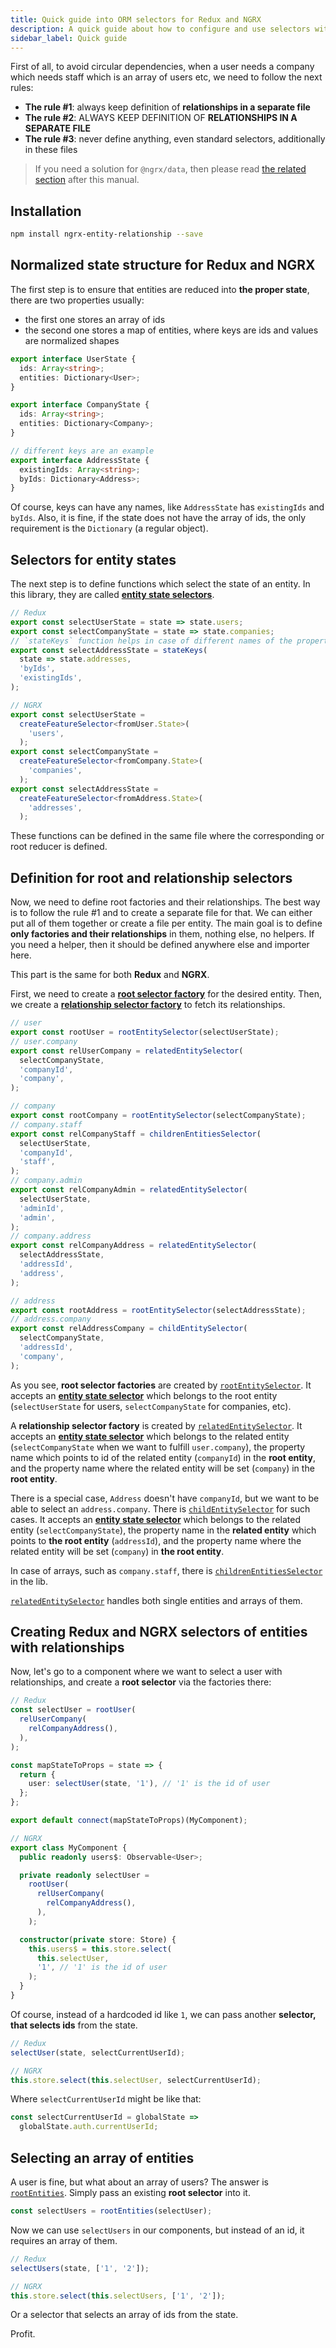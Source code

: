 ```yaml
---
title: Quick guide into ORM selectors for Redux and NGRX
description: A quick guide about how to configure and use selectors with relational data in Redux or NGRX
sidebar_label: Quick guide
---
```


First of all, to avoid circular dependencies,
when a user needs a company which needs staff which is an array of users etc,
we need to follow the next rules:

- **The rule #1**: always keep definition of **relationships in a separate file**
- **The rule #2**: ALWAYS KEEP DEFINITION OF **RELATIONSHIPS IN A SEPARATE FILE**
- **The rule #3**: never define anything, even standard selectors, additionally in these files

> If you need a solution for `@ngrx/data`,
> then please read [the related section](ngrx-data.md) after this manual.

## Installation

```bash npm2yarn
npm install ngrx-entity-relationship --save
```

## Normalized state structure for Redux and NGRX

The first step is to ensure that entities are reduced into **the proper state**, there are two properties usually:

- the first one stores an array of ids
- the second one stores a map of entities, where keys are ids and values are normalized shapes

```ts
export interface UserState {
  ids: Array<string>;
  entities: Dictionary<User>;
}

export interface CompanyState {
  ids: Array<string>;
  entities: Dictionary<Company>;
}

// different keys are an example
export interface AddressState {
  existingIds: Array<string>;
  byIds: Dictionary<Address>;
}
```

Of course, keys can have any names, like `AddressState` has `existingIds` and `byIds`.
Also, it is fine, if the state does not have the array of ids,
the only requirement is the `Dictionary` (a regular object).

## Selectors for entity states

The next step is to define functions which select the state of an entity.
In this library, they are called [**entity state selectors**](../api/core/entity-state-selector.md).

```ts
// Redux
export const selectUserState = state => state.users;
export const selectCompanyState = state => state.companies;
// `stateKeys` function helps in case of different names of the properties.
export const selectAddressState = stateKeys(
  state => state.addresses,
  'byIds',
  'existingIds',
);
```

```ts
// NGRX
export const selectUserState =
  createFeatureSelector<fromUser.State>(
    'users',
  );
export const selectCompanyState =
  createFeatureSelector<fromCompany.State>(
    'companies',
  );
export const selectAddressState =
  createFeatureSelector<fromAddress.State>(
    'addresses',
  );
```

These functions can be defined in the same file where the corresponding or root reducer is defined.

## Definition for root and relationship selectors

Now, we need to define root factories and their relationships.
The best way is to follow the rule #1 and to create a separate file for that.
We can either put all of them together or create a file per entity.
The main goal is to define **only factories and their relationships** in them, nothing else, no helpers.
If you need a helper, then it should be defined anywhere else and importer here.

This part is the same for both **Redux** and **NGRX**.

First, we need to create a [**root selector factory**](../api/core/rootentityselector-function.md) for the desired entity.
Then, we create a [**relationship selector factory**](../api/core/relatedentityselector-function.md) to fetch its relationships.

```ts
// user
export const rootUser = rootEntitySelector(selectUserState);
// user.company
export const relUserCompany = relatedEntitySelector(
  selectCompanyState,
  'companyId',
  'company',
);

// company
export const rootCompany = rootEntitySelector(selectCompanyState);
// company.staff
export const relCompanyStaff = childrenEntitiesSelector(
  selectUserState,
  'companyId',
  'staff',
);
// company.admin
export const relCompanyAdmin = relatedEntitySelector(
  selectUserState,
  'adminId',
  'admin',
);
// company.address
export const relCompanyAddress = relatedEntitySelector(
  selectAddressState,
  'addressId',
  'address',
);

// address
export const rootAddress = rootEntitySelector(selectAddressState);
// address.company
export const relAddressCompany = childEntitySelector(
  selectCompanyState,
  'addressId',
  'company',
);
```

As you see, **root selector factories** are created by [`rootEntitySelector`](../api/core/rootentityselector-function.md).
It accepts an [**entity state selector**](../api/core/entity-state-selector.md) which belongs to the root entity
(`selectUserState` for users, `selectCompanyState` for companies, etc).

A **relationship selector factory** is created by [`relatedEntitySelector`](../api/core/relatedentityselector-function.md).
It accepts an [**entity state selector**](../api/core/entity-state-selector.md) which belongs to the related entity
(`selectCompanyState` when we want to fulfill `user.company`),
the property name which points to id of the related entity (`companyId`) in the **root entity**,
and the property name where the related entity will be set (`company`) in the **root entity**.

There is a special case, `Address` doesn't have `companyId`,
but we want to be able to select an `address.company`.
There is [`childEntitySelector`](../api/core/childentityselector-function.md) for such cases.
It accepts an [**entity state selector**](../api/core/entity-state-selector.md) which belongs to the related entity (`selectCompanyState`),
the property name in the **related entity** which points to **the root entity** (`addressId`),
and the property name where the related entity will be set (`company`) in **the root entity**.

In case of arrays, such as `company.staff`, there is [`childrenEntitiesSelector`](../api/core/childrenentitiesselector-function.md) in the lib.

[`relatedEntitySelector`](../api/core/relatedentityselector-function.md) handles both single entities and arrays of them.

## Creating Redux and NGRX selectors of entities with relationships

Now, let's go to a component where we want to select a user with relationships,
and create a **root selector** via the factories there:

```ts
// Redux
const selectUser = rootUser(
  relUserCompany(
    relCompanyAddress(),
  ),
);

const mapStateToProps = state => {
  return {
    user: selectUser(state, '1'), // '1' is the id of user
  };
};

export default connect(mapStateToProps)(MyComponent);
```

```ts
// NGRX
export class MyComponent {
  public readonly users$: Observable<User>;

  private readonly selectUser =
    rootUser(
      relUserCompany(
        relCompanyAddress(),
      ),
    );

  constructor(private store: Store) {
    this.users$ = this.store.select(
      this.selectUser,
      '1', // '1' is the id of user
    );
  }
}
```

Of course, instead of a hardcoded id like `1`, we can pass another **selector, that selects ids** from the state.

```ts
// Redux
selectUser(state, selectCurrentUserId);
```

```ts
// NGRX
this.store.select(this.selectUser, selectCurrentUserId);
```

Where `selectCurrentUserId` might be like that:

```ts
const selectCurrentUserId = globalState =>
  globalState.auth.currentUserId;
```

## Selecting an array of entities

A user is fine, but what about an array of users?
The answer is [`rootEntities`](../api/core/rootentities-function.md).
Simply pass an existing **root selector** into it.

```ts
const selectUsers = rootEntities(selectUser);
```

Now we can use `selectUsers` in our components, but instead of an id, it requires an array of them.

```ts
// Redux
selectUsers(state, ['1', '2']);
```

```ts
// NGRX
this.store.select(this.selectUsers, ['1', '2']);
```

Or a selector that selects an array of ids from the state.

Profit.
